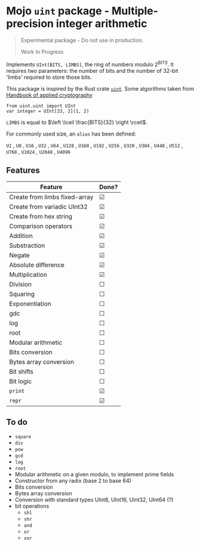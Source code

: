 # Mojo `uint` package - Multiple-precision integer arithmetic

> Experimental package - Do not use in production.
>
> Work In Progress

Implements `UInt[BITS, LIMBS]`, the ring of numbers modulo $2^{BITS}$.
It requires two parameters: the number of bits and
the number of 32-bit 'limbs' required to store those bits.

This package is inspired by the Rust crate [`uint`](https://github.com/recmo/uint/tree/main).
Some algorithms taken from [Handbook of applied cryptography](https://cacr.uwaterloo.ca/hac/about/chap14.pdf)

```mojo
from uint.uint import UInt
var integer = UInt[33, 2](1, 2)
```

`LIMBS` is equal to $\left \lceil \frac{BITS}{32} \right \rceil$.

For commonly used size, an `alias` has been defined:

`U1` , `U8` , `U16` , `U32` ,
`U64` , `U128` , `U160` , `U192` ,
`U256` , `U320` , `U384` , `U448` ,
`U512` , `U768` , `U1024` , `U2048` ,
`U4096`

## Features

| Feature                       | Done?   |
| ----------------------------- | ------- |
| Create from limbs fixed-array | &#9745; |
| Create from variadic UInt32   | &#9745; |
| Create from hex string        | &#9745; |
| Comparison operators          | &#9745; |
| Addition                      | &#9745; |
| Substraction                  | &#9745; |
| Negate                        | &#9745; |
| Absolute difference           | &#9745; |
| Multiplication                | &#9745; |
| Division                      | &#9744; |
| Squaring                      | &#9744; |
| Exponentiation                | &#9744; |
| gdc                           | &#9744; |
| log                           | &#9744; |
| root                          | &#9744; |
| Modular arithmetic            | &#9744; |
| Bits conversion               | &#9744; |
| Bytes array conversion        | &#9744; |
| Bit shifts                    | &#9744; |
| Bit logic                     | &#9744; |
| `print`                       | &#9745; |
| `repr`                        | &#9745; |

## To do

- `square`
- `div`
- `pow`
- `gcd`
- `log`
- `root`
- Modular arithmetic on a given modulo, to implement prime fields
- Constructor from any radix (base 2 to base 64)
- Bits conversion
- Bytes array conversion
- Conversion with standard types UInt8, UInt16, UInt32, UInt64 (?)
- bit operations
  - `shl`
  - `shr`
  - `and`
  - `or`
  - `xor`
